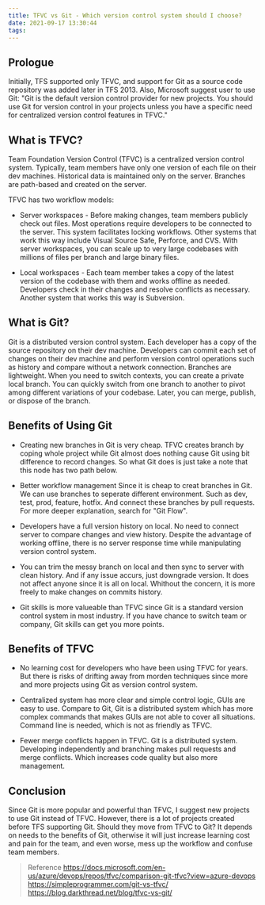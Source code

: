 ```yaml
---
title: TFVC vs Git - Which version control system should I choose?
date: 2021-09-17 13:30:44
tags:
---
```



## Prologue

Initially, TFS supported only TFVC, and support for Git as a source code repository was added later in TFS 2013. Also, Microsoft suggest user to use Git: "Git is the default version control provider for new projects. You should use Git for version control in your projects unless you have a specific need for centralized version control features in TFVC."

<!-- more -->

## What is TFVC?

Team Foundation Version Control (TFVC) is a centralized version control system. Typically, team members have only one version of each file on their dev machines. Historical data is maintained only on the server. Branches are path-based and created on the server.

TFVC has two workflow models:

- Server workspaces - Before making changes, team members publicly check out files. Most operations require developers to be connected to the server. This system facilitates locking workflows. Other systems that work this way include Visual Source Safe, Perforce, and CVS. With server workspaces, you can scale up to very large codebases with millions of files per branch and large binary files.

- Local workspaces - Each team member takes a copy of the latest version of the codebase with them and works offline as needed. Developers check in their changes and resolve conflicts as necessary. Another system that works this way is Subversion.

## What is Git?

Git is a distributed version control system. Each developer has a copy of the source repository on their dev machine. Developers can commit each set of changes on their dev machine and perform version control operations such as history and compare without a network connection. Branches are lightweight. When you need to switch contexts, you can create a private local branch. You can quickly switch from one branch to another to pivot among different variations of your codebase. Later, you can merge, publish, or dispose of the branch.

## Benefits of Using Git

+ Creating new branches in Git is very cheap.
TFVC creates branch by coping whole project while Git almost does nothing cause Git using bit difference to record changes. So what Git does is just take a note that this node has two path below.

+ Better workflow management
Since it is cheap to creat branches in Git. We can use branches to seperate different environment. Such as dev, test, prod, feature, hotfix. And connect these branches by pull requests. For more deeper explanation, search for "Git Flow".

+ Developers have a full version history on local. No need to connect server to compare changes and view history. Despite the advantage of working offline, there is no server response time while manipulating version control system.

+ You can trim the messy branch on local and then sync to server with clean history. And if any issue accurs, just downgrade version. It does not affect anyone since it is all on local. Whithout the concern, it is more freely to make changes on commits history.

+ Git skills is more valueable than TFVC since Git is a standard version control system in most industry. If you have chance to switch team or company, Git skills can get you more points.

## Benefits of TFVC

+ No learning cost for developers who have been using TFVC for years. But there is risks of drifting away from morden techniques since more and more projects using Git as version control system.

+ Centralized system has more clear and simple control logic, GUIs are easy to use. Compare to Git, Git is a distributed system which has more complex commands that makes GUIs are not able to cover all situations. Command line is needed, which is not as friendly as TFVC.

+ Fewer merge conflicts happen in TFVC. Git is a distributed system. Developing independently and branching makes pull requests and merge conflicts. Which increases code quality but also more management.

## Conclusion

Since Git is more popular and powerful than TFVC, I suggest new projects to use Git instead of TFVC.
However, there is a lot of projects created before TFS supporting Git. Should they move from TFVC to Git? It depends on needs to the benefits of Git, otherwise it will just increase learning cost and pain for the team, and even worse, mess up the workflow and confuse team members.

> Reference
> https://docs.microsoft.com/en-us/azure/devops/repos/tfvc/comparison-git-tfvc?view=azure-devops
> https://simpleprogrammer.com/git-vs-tfvc/
> https://blog.darkthread.net/blog/tfvc-vs-git/